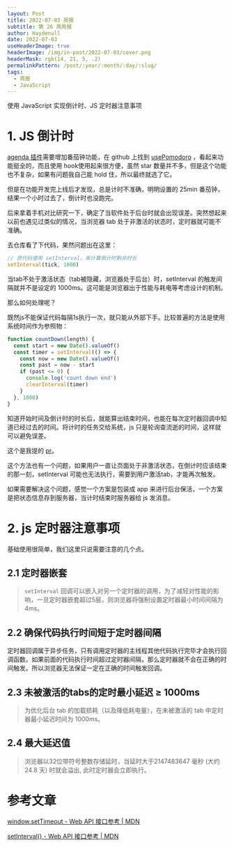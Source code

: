 ```yaml
---
layout: Post
title: 2022-07-03 周报
subtitle: 第 26 周周报
author: Haydenull
date: 2022-07-03
useHeaderImage: true
headerImage: /img/in-post/2022-07-03/cover.png
headerMask: rgb(14, 21, 5, .2)
permalinkPattern: /post/:year/:month/:day/:slug/
tags:
  - 周报
  - JavaScript
---
```


使用 JavaScript 实现倒计时、JS 定时器注意事项

<!-- more -->

# 1. JS 倒计时

[agenda 插件](https://github.com/haydenull/logseq-plugin-agenda)需要增加番茄钟功能，在 github 上找到 [usePomodoro](https://github.com/kacgrzes/use-pomodoro) ，看起来功能挺全的，而且使用 hook使用起来很方便，虽然 star 数量并不多，但是这个功能也不复杂，如果有问题我自己能 hold 住，所以最终就选了它。

但是在功能开发完上线后才发现，总是计时不准确，明明设置的 25min 番茄钟，结果一个小时过去了，倒计时也没跑完。

后来拿着手机对比研究一下，确定了当软件处于后台时就会出现误差。突然想起来以前也遇见过类似的情况，当浏览器 tab 处于非激活的状态时，定时器就可能不准确。

去仓库看了下代码，果然问题出在这里：

```jsx
// 原代码使用 setInterval，来计算倒计时剩余时长
setInterval(tick, 1000)
```

当tab不处于激活状态（tab被隐藏，浏览器处于后台）时，setInterval 的触发间隔就并不是设定的 1000ms。这可能是浏览器出于性能与耗电等考虑设计的机制。

那么如何处理呢？

既然js不能保证代码每隔1s执行一次，就只能从外部下手。比较普遍的方法是使用系统时间作为参照物：

```jsx
function countDown(length) {
  const start = new Date().valueOf()
  const timer = setInterval(() => {
    const now = new Date().valueOf()
    const past = now - start
    if (past <= 0) {
      console.log('count down end')
      clearInterval(timer)
    }
  }, 1000)
}
```

知道开始时间及倒计时的时长后，就能算出结束时间，也能在每次定时器回调中知道已经过去的时间。将计时的任务交给系统，js 只是轮询查流逝的时间，这样就可以避免误差。

这个是我提的 [pr](https://github.com/kacgrzes/use-pomodoro/pull/2/files)。

这个方法也有一个问题，如果用户一直让页面处于非激活状态，在倒计时应该结束的那一刻，setInterval 可能也无法执行，需要到用户激活tab，才能再次触发。

如果需要解决这个问题，感觉一个方案是包装成 app 来进行后台保活，一个方案是把状态信息存到服务器，当计时结束时服务器给 js 发消息。

# 2. js 定时器注意事项

基础使用很简单，我们这里只说需要注意的几个点。

## 2.1 定时器嵌套

> `setInterval` 回调可以嵌入对另一个定时器的调用，为了减轻对性能的影响，一旦定时器嵌套超过5层，则浏览器将强制设置定时器最小时间间隔为 4ms。

## 2.2 确保代码执行时间短于定时器间隔

定时器回调属于异步任务，只有调用定时器的主线程其他代码执行完毕才会执行回调函数。如果前面的代码执行时间超过定时器间隔，那么定时器就不会在正确的时间触发。所以浏览器无法保证一定在正确的时间触发回调。

## 2.3 未被激活的tabs的定时最小延迟 ≥ 1000ms

> 为优化后台 tab 的加载损耗（以及降低耗电量），在未被激活的 tab 中定时器最小延迟时间为 1000ms。

## 2.4 最大延迟值

> 浏览器以32位带符号整数存储延时，当延时大于2147483647 毫秒 (大约 24.8 天) 时就会溢出, 此时定时器会立即执行。

# 参考文章

[window.setTimeout - Web API 接口参考 | MDN](https://developer.mozilla.org/zh-CN/docs/Web/API/setTimeout#%E5%A4%87%E6%B3%A8)

[setInterval() - Web API 接口参考 | MDN](https://developer.mozilla.org/zh-CN/docs/Web/API/setInterval#%E4%BD%BF%E7%94%A8%E5%A4%87%E6%B3%A8)